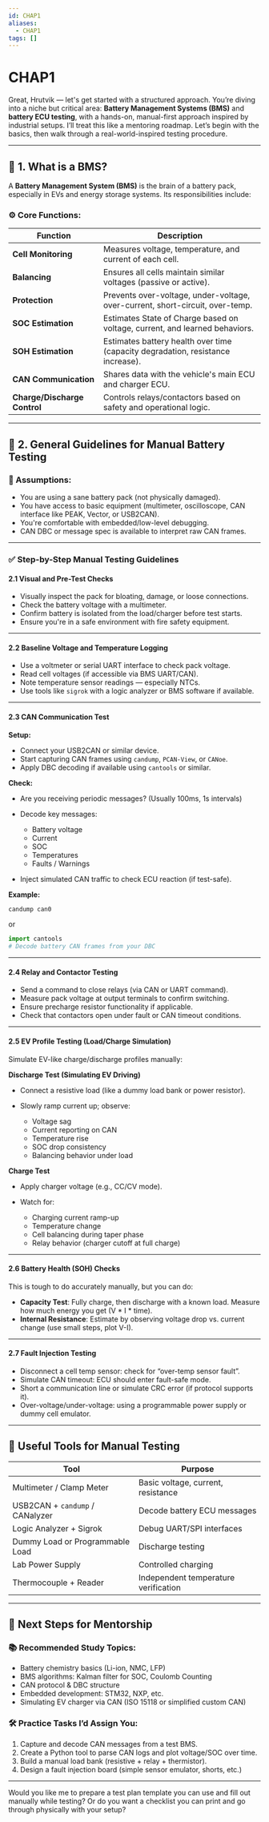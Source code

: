 ```yaml
---
id: CHAP1
aliases:
  - CHAP1
tags: []
---
```


# CHAP1


Great, Hrutvik — let's get started with a structured approach. You’re diving into a niche but critical area: **Battery Management Systems (BMS)** and **battery ECU testing**, with a hands-on, manual-first approach inspired by industrial setups. I’ll treat this like a mentoring roadmap. Let’s begin with the basics, then walk through a real-world-inspired testing procedure.

---

## 🔧 1. What is a BMS?

A **Battery Management System (BMS)** is the brain of a battery pack, especially in EVs and energy storage systems. Its responsibilities include:

### ⚙️ Core Functions:

| Function                     | Description                                                                     |
| ---------------------------- | ------------------------------------------------------------------------------- |
| **Cell Monitoring**          | Measures voltage, temperature, and current of each cell.                        |
| **Balancing**                | Ensures all cells maintain similar voltages (passive or active).                |
| **Protection**               | Prevents over-voltage, under-voltage, over-current, short-circuit, over-temp.   |
| **SOC Estimation**           | Estimates State of Charge based on voltage, current, and learned behaviors.     |
| **SOH Estimation**           | Estimates battery health over time (capacity degradation, resistance increase). |
| **CAN Communication**        | Shares data with the vehicle's main ECU and charger ECU.                        |
| **Charge/Discharge Control** | Controls relays/contactors based on safety and operational logic.               |

---

## 🧪 2. General Guidelines for Manual Battery Testing

### 🚨 Assumptions:

* You are using a sane battery pack (not physically damaged).
* You have access to basic equipment (multimeter, oscilloscope, CAN interface like PEAK, Vector, or USB2CAN).
* You're comfortable with embedded/low-level debugging.
* CAN DBC or message spec is available to interpret raw CAN frames.

---

### ✅ Step-by-Step Manual Testing Guidelines

#### **2.1 Visual and Pre-Test Checks**

* Visually inspect the pack for bloating, damage, or loose connections.
* Check the battery voltage with a multimeter.
* Confirm battery is isolated from the load/charger before test starts.
* Ensure you're in a safe environment with fire safety equipment.

---

#### **2.2 Baseline Voltage and Temperature Logging**

* Use a voltmeter or serial UART interface to check pack voltage.
* Read cell voltages (if accessible via BMS UART/CAN).
* Note temperature sensor readings — especially NTCs.
* Use tools like `sigrok` with a logic analyzer or BMS software if available.

---

#### **2.3 CAN Communication Test**

**Setup:**

* Connect your USB2CAN or similar device.
* Start capturing CAN frames using `candump`, `PCAN-View`, or `CANoe`.
* Apply DBC decoding if available using `cantools` or similar.

**Check:**

* Are you receiving periodic messages? (Usually 100ms, 1s intervals)
* Decode key messages:

  * Battery voltage
  * Current
  * SOC
  * Temperatures
  * Faults / Warnings
* Inject simulated CAN traffic to check ECU reaction (if test-safe).

**Example:**

```bash
candump can0
```

or

```python
import cantools
# Decode battery CAN frames from your DBC
```

---

#### **2.4 Relay and Contactor Testing**

* Send a command to close relays (via CAN or UART command).
* Measure pack voltage at output terminals to confirm switching.
* Ensure precharge resistor functionality if applicable.
* Check that contactors open under fault or CAN timeout conditions.

---

#### **2.5 EV Profile Testing (Load/Charge Simulation)**

Simulate EV-like charge/discharge profiles manually:

**Discharge Test (Simulating EV Driving)**

* Connect a resistive load (like a dummy load bank or power resistor).
* Slowly ramp current up; observe:

  * Voltage sag
  * Current reporting on CAN
  * Temperature rise
  * SOC drop consistency
  * Balancing behavior under load

**Charge Test**

* Apply charger voltage (e.g., CC/CV mode).
* Watch for:

  * Charging current ramp-up
  * Temperature change
  * Cell balancing during taper phase
  * Relay behavior (charger cutoff at full charge)

---

#### **2.6 Battery Health (SOH) Checks**

This is tough to do accurately manually, but you can do:

* **Capacity Test**: Fully charge, then discharge with a known load. Measure how much energy you get (V \* I \* time).
* **Internal Resistance**: Estimate by observing voltage drop vs. current change (use small steps, plot V-I).

---

#### **2.7 Fault Injection Testing**

* Disconnect a cell temp sensor: check for “over-temp sensor fault”.
* Simulate CAN timeout: ECU should enter fault-safe mode.
* Short a communication line or simulate CRC error (if protocol supports it).
* Over-voltage/under-voltage: using a programmable power supply or dummy cell emulator.

---

## 🧰 Useful Tools for Manual Testing

| Tool                            | Purpose                              |
| ------------------------------- | ------------------------------------ |
| Multimeter / Clamp Meter        | Basic voltage, current, resistance   |
| USB2CAN + `candump` / CANalyzer | Decode battery ECU messages          |
| Logic Analyzer + Sigrok         | Debug UART/SPI interfaces            |
| Dummy Load or Programmable Load | Discharge testing                    |
| Lab Power Supply                | Controlled charging                  |
| Thermocouple + Reader           | Independent temperature verification |

---

## 🧭 Next Steps for Mentorship

### 📚 Recommended Study Topics:

* Battery chemistry basics (Li-ion, NMC, LFP)
* BMS algorithms: Kalman filter for SOC, Coulomb Counting
* CAN protocol & DBC structure
* Embedded development: STM32, NXP, etc.
* Simulating EV charger via CAN (ISO 15118 or simplified custom CAN)

### 🛠 Practice Tasks I’d Assign You:

1. Capture and decode CAN messages from a test BMS.
2. Create a Python tool to parse CAN logs and plot voltage/SOC over time.
3. Build a manual load bank (resistive + relay + thermistor).
4. Design a fault injection board (simple sensor emulator, shorts, etc.)

---

Would you like me to prepare a test plan template you can use and fill out manually while testing? Or do you want a checklist you can print and go through physically with your setup?
